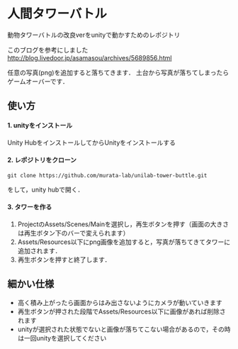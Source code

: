 # 人間タワーバトル
動物タワーバトルの改良verをunityで動かすためのレポジトリ

このブログを参考にしました http://blog.livedoor.jp/asamasou/archives/5689856.html

任意の写真(png)を追加すると落ちてきます．
土台から写真が落ちてしまったらゲームオーバーです．

## 使い方
#### 1. unityをインストール
Unity HubをインストールしてからUnityをインストールする

#### 2. レポジトリをクローン
```
git clone https://github.com/murata-lab/unilab-tower-buttle.git
```
をして，unity hubで開く．

#### 3. タワーを作る
1. ProjectのAssets/Scenes/Mainを選択し，再生ボタンを押す（画面の大きさは再生ボタン下のバーで変えられます）
1. Assets/Resources以下にpng画像を追加すると，写真が落ちてきてタワーに追加されます．
1. 再生ボタンを押すと終了します．

## 細かい仕様
- 高く積み上がったら画面からはみ出さないようにカメラが動いていきます
- 再生ボタンが押された段階でAssets/Resources以下に画像があれば削除されます
- unityが選択された状態でないと画像が落ちてこない場合があるので，その時は一回unityを選択してください
